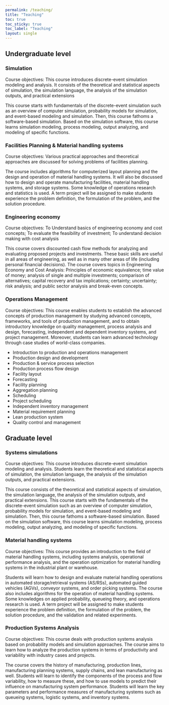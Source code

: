 ```yaml
---
permalink: /teaching/
title: "Teaching"
toc: true
toc_sticky: true
toc_label: "Teaching"
layout: single
---
```



## Undergraduate level
### Simulation
Course objectives: This course introduces discrete-event simulation modeling and analysis. It consists of the theoretical and
statistical aspects of simulation, the simulation language, the analysis of the simulation outputs, and
practical extensions  

This course starts with fundamentals of the discrete-event simulation such as an overview of computer simulation,
probability models for simulation, and event-based modeling and simulation. Then, this course fathoms a
software-based simulation. Based on the simulation software, this course learns simulation modeling, process
modeling, output analyzing, and modeling of specific functions.
### Facilities Planning & Material handling systems
Course objectives: Various practical approaches and theoretical approaches are discussed for solving problems of facilities
planning.  

The course includes algorithms for computerized layout planning and the design and operation of material handling
systems. It will also be discussed how to design and operate manufacturing facilities, material handling systems,
and storage systems. Some knowledge of operations research and statistics is used. A term project will be
assigned to make students experience the problem definition, the formulation of the problem, and the solution
procedure.
### Engineering economy
Course objectives: To Understand basics of engineering economy and cost concepts; To evaluate the feasibility of investment; To understand decision making with cost analysis  

This course covers discounted cash flow methods for analyzing and evaluating proposed
projects and investments. These basic skills are useful in all areas of engineering, as
well as in many other areas of life (including personal financial decisions). The
course covers topics in Engineering Economy and Cost Analysis: Principles of economic
equivalence; time value of money; analysis of single and multiple investments;
comparison of alternatives; capital recovery and tax implications; certainty;
uncertainty; risk analysis; and public sector analysis and break-even concepts.
### Operations Management
Course objectives: This course enables students to establish the advanced concepts of production management by studying advanced
concepts, frameworks, and tools of production management, and to obtain introductory knowledge on quality
management, process analysis and design, forecasting, independent and dependent inventory systems, and project
management. Moreover, students can learn advanced technology through case studies of world-class companies.  

- Introduction to production and operations management  
- Production design and development  
- Production & service process selection  
- Production process flow design  
- Facility layout  
- Forecasting  
- Facility planning  
- Aggregation planning  
- Scheduling  
- Project scheduling  
- Independent inventory management  
- Material requirement planning  
- Lean production system  
- Quality control and management  

## Graduate level 
### Systems simulations
Course objectives: This course introduces discrete-event simulation modeling and analysis. Students learn the theoretical and
statistical aspects of simulation, the simulation language, the analysis of the simulation outputs, and practical
extensions.  

This course consists of the theoretical and statistical aspects of simulation, the simulation language, the analysis of
the simulation outputs, and practical extensions. This course starts with the fundamentals of the discrete-event
simulation such as an overview of computer simulation, probability models for simulation, and event-based modeling
and simulation. Then, this course fathoms a software-based simulation. Based on the simulation software, this
course learns simulation modeling, process modeling, output analyzing, and modeling of specific functions.

### Material handling systems
Course objectives: This course provides an introduction to the field of material handling systems, including systems analysis,
operational performance analysis, and the operation optimization for material handling systems in the industrial
plant or warehouse.  

Students will learn how to design and evaluate material handling operations in automated storage/retrieval
systems (AS/RSs), automated guided vehicles (AGVs), conveyor systems, and order picking systems. The course also
includes algorithms for the operation of material handling systems. Some knowledges on applied probability, queueing
theory, and operations research is used. A term project will be assigned to make students experience the
problem definition, the formulation of the problem, the solution procedure, and the validation and related
experiments.

### Production Systems Analysis
Course objectives: This course deals with production systems analysis based on probability models and simulation approaches.
The course aims to learn how to analyze the production systems in terms of productivity and variability with
industry cases and projects.  

The course covers the history of manufacturing, production lines, manufacturing planning systems, supply chains,
and lean manufacturing as well. Students will learn to identify the components of the process and flow variability,
how to measure these, and how to use models to predict their influence on manufacturing system performance.
Students will learn the key parameters and performance measures of manufacturing systems such as queueing
systems, logistic systems, and inventory systems.



